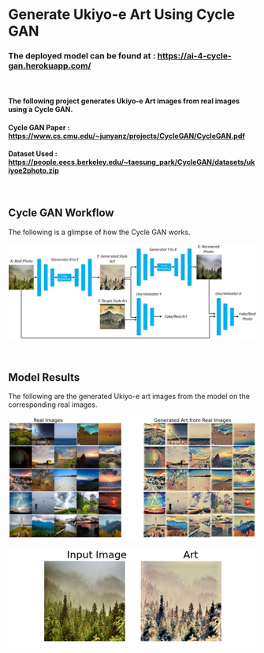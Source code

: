 # Generate Ukiyo-e Art Using Cycle GAN

### The deployed model can be found at : https://ai-4-cycle-gan.herokuapp.com/
<br>

#### The following project generates Ukiyo-e Art images from real images using a Cycle GAN.
#### **Cycle GAN Paper :** https://www.cs.cmu.edu/~junyanz/projects/CycleGAN/CycleGAN.pdf
#### **Dataset Used :** https://people.eecs.berkeley.edu/~taesung_park/CycleGAN/datasets/ukiyoe2photo.zip

<br>

## Cycle GAN Workflow
The following is a glimpse of how the Cycle GAN works.
<br><br>
![Model Workflow](images/workflow.jpeg)

<br>

## Model Results
The following are the generated Ukiyo-e art images from the model on the corresponding real images.
<br><br>
![Model Output](images/output_2.png)
<div style = "text-align: center; background-color: white;">
    <img src = "images/output_1.png" alt = "Model output" />
</div>
